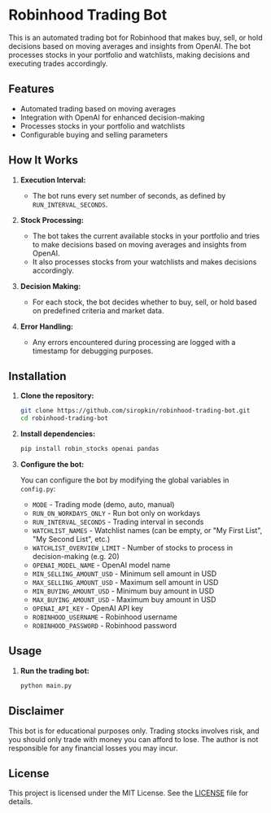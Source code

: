 # Robinhood Trading Bot

This is an automated trading bot for Robinhood that makes buy, sell, or hold decisions based on moving averages and insights from OpenAI. The bot processes stocks in your portfolio and watchlists, making decisions and executing trades accordingly.

## Features

- Automated trading based on moving averages
- Integration with OpenAI for enhanced decision-making
- Processes stocks in your portfolio and watchlists
- Configurable buying and selling parameters

## How It Works

1. **Execution Interval:**
   - The bot runs every set number of seconds, as defined by `RUN_INTERVAL_SECONDS`.

2. **Stock Processing:**
   - The bot takes the current available stocks in your portfolio and tries to make decisions based on moving averages and insights from OpenAI.
   - It also processes stocks from your watchlists and makes decisions accordingly.

3. **Decision Making:**
   - For each stock, the bot decides whether to buy, sell, or hold based on predefined criteria and market data.

4. **Error Handling:**
   - Any errors encountered during processing are logged with a timestamp for debugging purposes.

## Installation

1. **Clone the repository:**

    ```sh
    git clone https://github.com/siropkin/robinhood-trading-bot.git
    cd robinhood-trading-bot
    ```

2. **Install dependencies:**

    ```sh
    pip install robin_stocks openai pandas
    ```

3. **Configure the bot:**

   You can configure the bot by modifying the global variables in `config.py`:
   - `MODE` - Trading mode (demo, auto, manual)
   - `RUN_ON_WORKDAYS_ONLY` - Run bot only on workdays
   - `RUN_INTERVAL_SECONDS` - Trading interval in seconds
   - `WATCHLIST_NAMES` - Watchlist names (can be empty, or "My First List", "My Second List", etc.)
   - `WATCHLIST_OVERVIEW_LIMIT` - Number of stocks to process in decision-making (e.g. 20)
   - `OPENAI_MODEL_NAME` - OpenAI model name
   - `MIN_SELLING_AMOUNT_USD` - Minimum sell amount in USD
   - `MAX_SELLING_AMOUNT_USD` - Maximum sell amount in USD
   - `MIN_BUYING_AMOUNT_USD` - Minimum buy amount in USD
   - `MAX_BUYING_AMOUNT_USD` - Maximum buy amount in USD
   - `OPENAI_API_KEY` - OpenAI API key
   - `ROBINHOOD_USERNAME` - Robinhood username
   - `ROBINHOOD_PASSWORD` - Robinhood password

## Usage

1. **Run the trading bot:**

    ```sh
    python main.py
    ```

## Disclaimer

This bot is for educational purposes only. Trading stocks involves risk, and you should only trade with money you can afford to lose. The author is not responsible for any financial losses you may incur.

## License

This project is licensed under the MIT License. See the [LICENSE](LICENSE) file for details.
